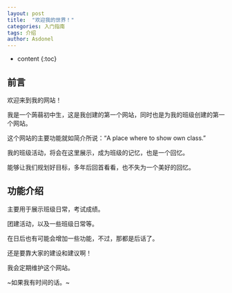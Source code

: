 ```yaml
---
layout: post
title:  "欢迎我的世界！"
categories: 入门指南 
tags: 介绍
author: Asdonel
---
```


* content
{:toc}


## 前言

欢迎来到我的网站！

我是一个蒟蒻初中生，这是我创建的第一个网站，同时也是为我的班级创建的第一个网站。

这个网站的主要功能就如简介所说：“A place where to show own class.”

我的班级活动，将会在这里展示，成为班级的记忆，也是一个回忆。

能够让我们规划好目标，多年后回首看看，也不失为一个美好的回忆。

##  功能介绍

主要用于展示班级日常，考试成绩。

团建活动，以及一些班级日常等。

在日后也有可能会增加一些功能，不过，那都是后话了。

还是要靠大家的建设和建议啊！

我会定期维护这个网站。

~如果我有时间的话。~














